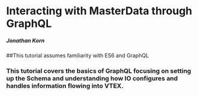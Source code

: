 # Interacting with MasterData through GraphQL
##### Jonathan Korn

##This tutorial assumes familiarity with ES6 and GraphQL

### This tutorial covers the basics of GraphQL focusing on setting up the Schema and understanding how IO configures and handles information flowing into VTEX.
